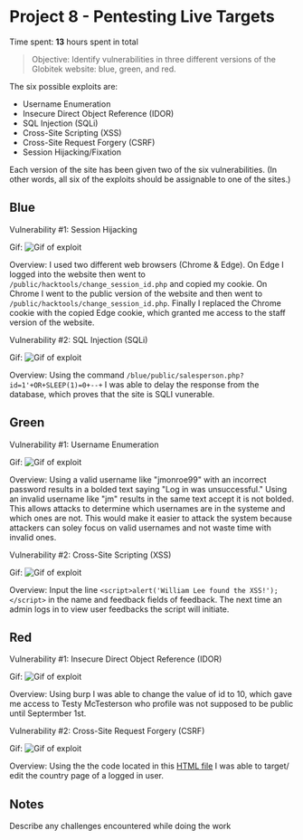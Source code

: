 # Project 8 - Pentesting Live Targets

Time spent: **13** hours spent in total

> Objective: Identify vulnerabilities in three different versions of the Globitek website: blue, green, and red.

The six possible exploits are:
* Username Enumeration
* Insecure Direct Object Reference (IDOR)
* SQL Injection (SQLi)
* Cross-Site Scripting (XSS)
* Cross-Site Request Forgery (CSRF)
* Session Hijacking/Fixation

Each version of the site has been given two of the six vulnerabilities. (In other words, all six of the exploits should be assignable to one of the sites.)

## Blue

Vulnerability #1: Session Hijacking

Gif:
![Gif of exploit](https://github.com/henryjr1/SecureSoftTesting/blob/Week-8/HIGHJACKING.GIF)

Overview:
I used two different web browsers (Chrome & Edge). On Edge I logged into the website then went to ```/public/hacktools/change_session_id.php``` and copied my cookie. On Chrome I went to the public version of the website and then went to ```/public/hacktools/change_session_id.php```. Finally I replaced the Chrome cookie with the copied Edge cookie, which granted me access to the staff version of the website.

Vulnerability #2: SQL Injection (SQLi)

Gif:
![Gif of exploit](https://github.com/henryjr1/SecureSoftTesting/blob/Week-8/SQLI.GIF)

Overview:
Using the command ```/blue/public/salesperson.php?id=1'+OR+SLEEP(1)=0+--+``` I was able to delay the response from the database, which proves that the site is SQLI vunerable.

## Green

Vulnerability #1: Username Enumeration

Gif:
![Gif of exploit](https://github.com/henryjr1/SecureSoftTesting/blob/Week-8/ENUMERATION.GIF)

Overview:
Using a valid username like "jmonroe99" with an incorrect password results in a bolded text saying "Log in was unsuccessful." Using an invalid username like "jm" results in the same text accept it is not bolded. This allows attacks to determine which usernames are in the systeme and which ones are not. This would make it easier to attack the system because attackers can soley focus on valid usernames and not waste time with invalid ones. 

Vulnerability #2: Cross-Site Scripting (XSS)

Gif:
![Gif of exploit](https://github.com/henryjr1/SecureSoftTesting/blob/Week-8/XSS.GIF)

Overview:
Input the line ```<script>alert('William Lee found the XSS!');</script>``` in the name and feedback fields of feedback. The next time an admin logs in to view user feedbacks the script will initiate. 

## Red

Vulnerability #1: Insecure Direct Object Reference (IDOR)

Gif:
![Gif of exploit](https://github.com/henryjr1/SecureSoftTesting/blob/Week-8/IDOR.GIF)

Overview:
Using burp I was able to change the value of id to 10, which gave me access to Testy McTesterson who profile was not supposed to be public until Septermber 1st.

Vulnerability #2: Cross-Site Request Forgery (CSRF)

Gif:
![Gif of exploit](https://github.com/henryjr1/SecureSoftTesting/blob/Week-8/CROSSSITE.GIF)

Overview:
Using the the code located in this [HTML file](https://github.com/henryjr1/SecureSoftTesting/blob/Week-8/csrf.html) I was able to target/ edit the country page of a logged in user. 


## Notes

Describe any challenges encountered while doing the work
